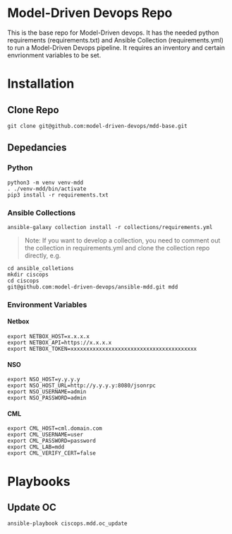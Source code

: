 # Model-Driven Devops Repo

This is the base repo for Model-Driven devops.  It has the needed python requirements (requirements.txt) and
Ansible Collection (requirements.yml) to run a Model-Driven Devops pipeline.  It requires an inventory and
certain envrionment variables to be set.

# Installation
## Clone Repo
```
git clone git@github.com:model-driven-devops/mdd-base.git
```

## Depedancies
### Python 
```
python3 -m venv venv-mdd
. ./venv-mdd/bin/activate
pip3 install -r requirements.txt
```
### Ansible Collections
```
ansible-galaxy collection install -r collections/requirements.yml
```
> Note: If you want to develop a collection, you need to comment out the collection in requirements.yml and clone the collection repo directly, e.g.
```
cd ansible_colletions
mkdir ciscops
cd ciscops
git@github.com:model-driven-devops/ansible-mdd.git mdd
```

### Environment Variables
#### Netbox
```
export NETBOX_HOST=x.x.x.x
export NETBOX_API=https://x.x.x.x
export NETBOX_TOKEN=xxxxxxxxxxxxxxxxxxxxxxxxxxxxxxxxxxxxxxxx
```

#### NSO
```
export NSO_HOST=y.y.y.y
export NSO_HOST_URL=http://y.y.y.y:8080/jsonrpc
export NSO_USERNAME=admin
export NSO_PASSWORD=admin
```

#### CML
```
export CML_HOST=cml.domain.com
export CML_USERNAME=user
export CML_PASSWORD=password
export CML_LAB=mdd
export CML_VERIFY_CERT=false
```

# Playbooks
## Update OC
```
ansible-playbook ciscops.mdd.oc_update
```